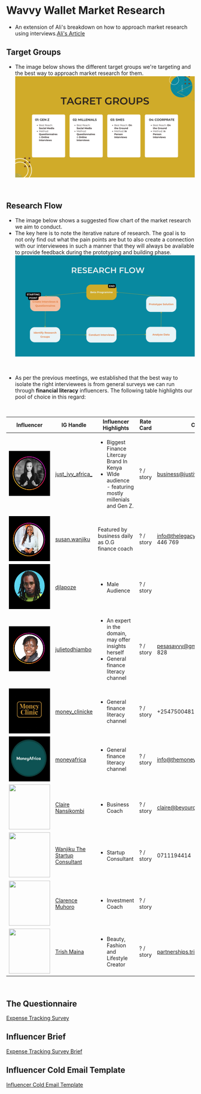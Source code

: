 # Wavvy Wallet Market Research

- An extension of Ali's breakdown on how to approach market research using interviews.[Ali's Article](../Ali/Conducting%20User%20Interviews.md)

## Target Groups
- The image below shows the different target groups we're targeting and the best way to approach market research for them.
  <br>
![Target Groups](../../images/wavvy/target.png "Research Target Groups") 
 <br>

## Research Flow
- The image below shows a suggested flow chart of the market research we aim to conduct.
- The key here is to note the iterative nature of research. The goal is to not only find out what the pain points are but to also create a connection with our interviewees in such a manner that they will always be available to provide feedback during the prototyping and building phase. 
  <br>
![Research Flow](../../images/wavvy/research-flow.png "Research Flow") 
 <br>

- As per the previous meetings, we established that the best way to isolate the right interviewees is from general surveys we can run through **financial literacy** influencers. The following table highlights our pool of choice in this regard:

<br>

| Influencer                                     | IG Handle                                                       | Influencer Highlights                                                                                               | Rate Card | Contact |
| ---------------------------------------------------- | --------------------------------------------------------------- | ------------------------------------------------------------------------------------------------------------------- | --------- |--------- |
| <img src="../../images/wavvy/just_ivy.png" height="120" width="110"> | [just_ivy_africa_](https://www.instagram.com/just_ivy_africa_/) | <ul><li>Biggest Finance Litercay Brand In Kenya</li><li>WIde audience - featuring mostly millenials and Gen Z.</li> | ? / story | business@justivyafrica.com |
| <img src="../../images/wavvy/susan.png" height="120" width="110">      | [susan.wanjiku](https://www.instagram.com/susan.wanjiku_/)      | Featured by business daily as O.G finance coach                                                                     | ? / story |info@thelegacyhub.co.ke / 0707 446 769|
| <img src="../../images/wavvy/dj-lapoze.png" height="120" width="110">       | [djlapoze](https://www.instagram.com/djlapoze/)                 | <ul><li>Male Audience</li></ul>                                                                                     | ? / story ||
| <img src="../../images/wavvy/pesa-savy.png" height="120" width="110"> | [julietodhiambo](https://www.instagram.com/julietodhiambo)      | <ul><li>An expert in the domain, may offer insights herself</li><li>General finance literacy channel</li></ul>      | ? / story | pesasavvy@gmail.com / 0719 731 828|
| <img src="../../images/wavvy/money-clinic.png" height="120" width="110"> | [money_clinicke](https://www.instagram.com/money_clinicke/)     | <ul><li>General finance literacy channel</li></ul>                                                                  | ? / story |+254750048153|
| <img src="../../images/wavvy/money-africa.png" height="120" width="110"> | [moneyafrica](https://www.instagram.com/moneyafrica/)           | <ul><li>General finance literacy channel</li></ul>                                                                  | ? / story |info@themoneyafrica.com|
| <img src="" height="120" width="110"> | [Claire Nansikombi](https://www.instagram.com/be.your.own.boss.babe/)           | <ul><li>Business Coach</li></ul>                                                                  | ? / story |claire@beyourownbossbabe.com|
| <img src="" height="120" width="110"> | [Wanjiku The Startup Consultant](https://www.instagram.com/wanjikustartupconsultant)           | <ul><li>Startup Consultant</li></ul>                                                                  | ? / story |0711194414|
| <img src="" height="120" width="110"> | [Clarence Muhoro](https://www.instagram.com/clarence_muhoro/)           | <ul><li>Investment Coach</li></ul>                                                                  | ? / story ||
| <img src="" height="120" width="110"> | [Trish Maina](https://www.instagram.com/trish_maina/)           | <ul><li>Beauty, Fashion and Lifestyle Creator</li></ul>                                                                  | ? / story |partnerships.trishmaina@gmail.com|

<br>

## The Questionnaire

[Expense Tracking Survey](https://forms.gle/6u8J6hiZHCCWFuP68)

## Influencer Brief
[Expense Tracking Survey Brief](https://docs.google.com/document/d/1Hl9xoFxuiUTl8XZYoQmeorm9cyfVH9kHvmYKqTwC6R8/edit?usp=sharing)

## Influencer Cold Email Template
[Influencer Cold Email Template](https://docs.google.com/document/d/1mvse3PSCA9HB0xCmU0jQxvVOUeiQF8g-PF7-6tLfoiU/edit?usp=sharing)

